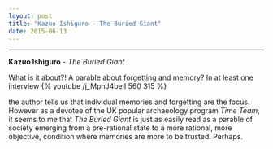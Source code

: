```yaml
---
layout: post
title: "Kazuo Ishiguro - The Buried Giant"
date: 2015-06-13
---
```



***
<b>Kazuo Ishiguro</b> - _The Buried Giant_

What is it about?!  A parable about forgetting and memory?  In at least one interview 
{% youtube /j_MpnJ4belI 560 315 %}

the author tells us that individual memories and forgetting are the focus. However as a devotee of the UK popular archaeology program _Time Team_, it seems to me that _The Buried Giant_ is just as easily read as a parable of society emerging from a pre-rational state to a more rational, more objective, condition where memories are more to be trusted.  Perhaps.
